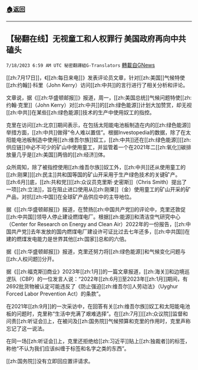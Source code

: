 ###  [:house:返回](README.md)
---


## 【秘翻在线】无视童工和人权罪行 美国政府再向中共磕头
`7/18/2023 6:59 AM UTC 秘密翻譯組G-Translators` [轉載自GNews](https://gnews.org/articles/1468204)

[[zh:7月17日]]，《[[zh:每日来电]]》发表评论员文章，针对[[zh:美国]]气候特使[[zh:约翰]]·科里（John Kerry）访问[[zh:中共]]的言行进行了相关分析和评论。

文章说，据《[[zh:华盛顿邮报]]》报道，周一，[[zh:美国总统]]气候问题特使[[zh:约翰·克里]]（John Kerry）对[[zh:中共]]的[[zh:绿色能源]]计划大加赞赏，却无视[[zh:中共]]在某些[[zh:绿色能源]]技术的生产中使用奴工的指控。

克里在访问[[zh:北京]]期间表示，在包括太阳能电池板制造在内的[[zh:绿色能源]]举措方面，[[zh:中共]]做得“令人难以置信”。根据Investopedia的数据，除了在太阳能电池板制造中使用[[zh:维吾尔族]]奴工，[[zh:中共]]还在[[zh:绿色能源]][[zh:供应链]]中必不可少的矿山中使用童工，并监管着一个在2021年二[[zh:氧化]]碳排放量几乎是[[zh:美国]]两倍的[[zh:经济]]体。

众所周知，除了被指控使用[[zh:维吾尔族]]奴工外，[[zh:中共]]还从使用童工的[[zh:刚果]][[zh:民主]]共和国等国的矿山开采用于生产绿色技术的关键矿产。[[zh:6月]]底，[[zh:共和党]][[zh:众议员克里斯·史密斯]]（Chris Smith）提出了一项[[zh:立法]]，旨在阻止进口使用从[[zh:刚果]]（金）使用童工的矿山开采的矿产品，对抗[[zh:中国]]在全球矿产品供应中的主导地位。

据《[[zh:华盛顿邮报]]》报道，在赞扬[[zh:中国共产党]]的评论中，克里还敦促[[zh:中共国]]领导人停止建设燃煤电厂。根据[[zh:能源]]和清洁空气研究中心（Center for Research on Energy and Clean Air）2022年的一份报告，[[zh:中国共产党]]去年发放的国内燃煤电厂建设许可证比过去七年还多，[[zh:中共国]]在建的燃煤发电能力是世界其他[[zh:国家]]总和的六倍。

据《[[zh:华盛顿邮报]]》报道，克里还努力将[[zh:绿色能源]]和气候变化问题与[[zh:人权问题]]分开。

据《[[zh:福克斯]]商业》2023年[[zh:1月]]的一篇文章报道，[[zh:海关]]和边境巡逻队（CBP）的一位发言人说：“2022年[[zh:6月]]至2023年[[zh:1月]]期间，有2692批货物被认定可能违反了《防止强迫[[zh:维吾尔]]人劳动法》（Uyghur Forced Labor Prevention Act）的条款”。

在2021年[[zh:9月]]的一次采访中，在回答有关[[zh:维吾尔族]]奴工和太阳能电池板的问题时，克里称“生活中充满了艰难选择”。在[[zh:7月]][[zh:众议院]]监督和问责[[zh:听证会]]上，在被问及[[zh:国务院]]气候预算和克里的作用时，克里声称忘记了这一说法。

在同一场[[zh:听证会]]上，克里还拒绝给[[zh:习近平]]贴上[[zh:独裁者]]的标签，称他“不认为我们应该纠缠于标签和名字之类的东西”。

[[zh:国务院]]没有立即回应置评请求。
